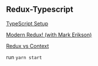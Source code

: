## Redux-Typescript

[TypeScript Setup](https://www.youtube.com/watch?v=1UcLoOD1lRM)

[Modern Redux! (with Mark Erikson)](https://www.youtube.com/watch?v=9zySeP5vH9c)

[Redux vs Context](https://www.codehousegroup.com/insight-and-inspiration/tech-stream/using-redux-and-context-api)

run `yarn start` 
